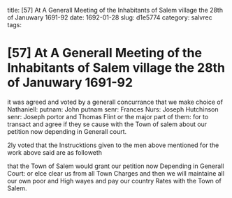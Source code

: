 title: [57] At A Generall Meeting of the Inhabitants of Salem village the 28th of Januwary 1691-92
date: 1692-01-28
slug: d1e5774
category: salvrec
tags: 


<div markdown class="doc" id="d1e5774">


# [57] At A Generall Meeting of the Inhabitants of Salem village the 28th of Januwary 1691-92 

it was agreed and voted by a generall concurrance that we make choice of Nathaniell: putnam: John putnam senr: Frances Nurs: Joseph Hutchinson senr: Joseph portor and Thomas Flint or the major part of them: for to transact and agree if they se cause with the Town of salem about our petition now depending in Generall court.

2ly voted that the Instrucktions given to the men above mentioned for the work above said are as followeth

that the Town of Salem would grant our petition now Depending in Generall Court: or elce clear us from all Town Charges and then we will maintaine all our own poor and High wayes and pay our country Rates with the Town of Salem.
</div>